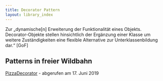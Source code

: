 ```yaml
---
title: Decorator Pattern
layout: library_index
---
```


<p class="note">
    Zur „dynamische[n] Erweiterung der Funktionalität eines Objekts. Decorator-Objekte stellen hinsichtlich der Ergänzung einer Klasse um weitere Zuständigkeiten eine flexible Alternative zur Unterklassenbildung dar.“ [GoF]
</p>

## Patterns in freier Wildbahn

[PizzaDecorator](https://github.com/bendisposto/propra_vl_pattern/tree/master/src/decorator_pattern) - abgerufen am 17. Juni 2019
